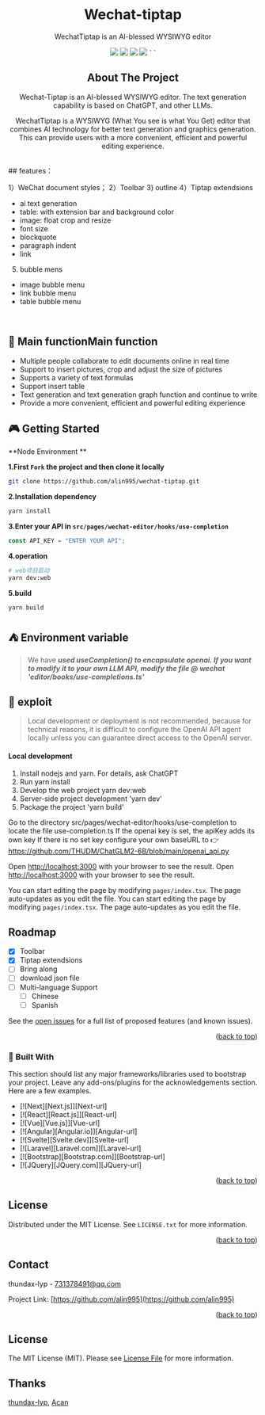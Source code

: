 <div align="center">

<h1 align="center">Wechat-tiptap</h1>

WechatTiptap is an AI-blessed WYSIWYG editor

<img aligin="center" src="/doc/image/image-001.png" />
<img aligin="center" src="/doc/image/image-002.png" />
<img aligin="center" src="/doc/image/image-003.png" />
<img aligin="center" src="/doc/image/image-004.png" />
`	`

## About The Project

Wechat-Tiptap is an AI-blessed WYSIWYG editor. The text generation capability is based on ChatGPT, and other LLMs.

WechatTiptap is a WYSIWYG (What You see is what You Get) editor that combines AI technology for better text generation and graphics generation. This can provide users with a more convenient, efficient and powerful editing experience.


</div>
<br/>
## features：

1）WeChat document styles；
2）Toolbar 3) outline
4）Tiptap extendsions

- ai text generation
- table: with extension bar and background color
- image: float crop and resize
- font size
- blockquote
- paragraph indent
- link

5. bubble mens

- image bubble menu
- link bubble menu
- table bubble menu
</br>


## 🤖 Main functionMain function

- Multiple people collaborate to edit documents online in real time
- Support to insert pictures, crop and adjust the size of pictures
- Supports a variety of text formulas
- Support insert table
- Text generation and text generation graph function and continue to write
- Provide a more convenient, efficient and powerful editing experience

## 🎮 Getting Started

**Node Environment **

**1.First `Fork` the project and then clone it locally**

```bash
git clone https://github.com/alin995/wechat-tiptap.git
```

**2.Installation dependency**

```bash
yarn install
```

**3.Enter your API in `src/pages/wechat-editor/hooks/use-completion`**

```js
const API_KEY = "ENTER YOUR API";
```

**4.operation**

```bash
# web项目启动
yarn dev:web
```

**5.build**

```bash
yarn build
```

## ⛺️ Environment variable

> We have **_used useCompletion() to encapsulate openai. If you want to modify it to your own LLM API, modify the file @ wechat 'editor/books/use-completions.ts'_**

## 🚧 exploit

> Local development or deployment is not recommended, because for technical reasons, it is difficult to configure the OpenAI API agent locally unless you can guarantee direct access to the OpenAI server.

#### Local development

1. Install nodejs and yarn. For details, ask ChatGPT
2. Run yarn install
3. Develop the web project yarn dev:web
4. Server-side project development 'yarn dev'
5. Package the project 'yarn build'

Go to the directory src/pages/wechat-editor/hooks/use-completion to locate the file use-completion.ts
If the openai key is set, the apiKey adds its own key
If there is no set key configure your own baseURL to 👉 https://github.com/THUDM/ChatGLM2-6B/blob/main/openai_api.py

Open [http://localhost:3000](http://localhost:3000) with your browser to see the result.
Open [http://localhost:3000](http://localhost:3000) with your browser to see the result.

You can start editing the page by modifying `pages/index.tsx`. The page auto-updates as you edit the file. You can start editing the page by modifying `pages/index.tsx`. The page auto-updates as you edit the file.

## Roadmap

- [x] Toolbar
- [x] Tiptap extendsions
- [ ] Bring along
- [ ] download json file
- [ ] Multi-language Support
  - [ ] Chinese
  - [ ] Spanish

See the [open issues](https://github.com/othneildrew/Best-README-Template/issues) for a full list of proposed features (and known issues).

<p align="right">(<a href="#readme-top">back to top</a>)</p>

### 📖 Built With

This section should list any major frameworks/libraries used to bootstrap your project. Leave any add-ons/plugins for the acknowledgements section. Here are a few examples.

- [![Next][Next.js]][Next-url]
- [![React][React.js]][React-url]
- [![Vue][Vue.js]][Vue-url]
- [![Angular][Angular.io]][Angular-url]
- [![Svelte][Svelte.dev]][Svelte-url]
- [![Laravel][Laravel.com]][Laravel-url]
- [![Bootstrap][Bootstrap.com]][Bootstrap-url]
- [![JQuery][JQuery.com]][JQuery-url]

<p align="right">(<a href="#readme-top">back to top</a>)</p>

## License

Distributed under the MIT License. See `LICENSE.txt` for more information.

<p align="right">(<a href="#readme-top">back to top</a>)</p>

<!-- CONTACT -->

## Contact

thundax-lyp - 731378491@qq.com

Project Link: [https://github.com/alin995](https://github.com/alin995)

<p align="right">(<a href="#readme-top">back to top</a>)</p>

## License

The MIT License (MIT). Please see [License File](LICENSE.txt) for more information.

## Thanks

[thundax-lyp](https://github.com/thundax-lyp),
[Acan](https://github.com/2864020625)

